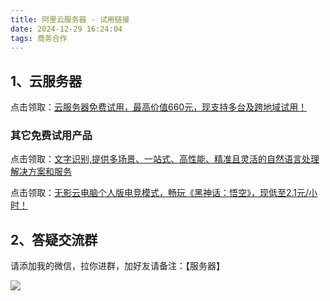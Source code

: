 ```yaml
---
title: 阿里云服务器 - 试用链接
date: 2024-12-29 16:24:04
tags: 商务合作
---
```


## 1、云服务器


点击领取：[云服务器免费试用，最高价值660元，现支持多台及跨地域试用！](https://www.aliyun.com/product/ecs?spm=5176.12127803.nav-v2-dropdown-menu-0.d_main_0_0.75105542aW83AD&scm=20140722.M_ecs.P_134.ID_ecs-OR_rec-V_1-MO_3480-ST_11771-PA_se@1019552582#/?utm_content=g_1000399222)


### 其它免费试用产品

点击领取：[文字识别,提供多场景、一站式、高性能、精准且灵活的自然语言处理解决方案和服务](https://ai.aliyun.com/ocr?spm=5176.29695850.nav-v2-dropdown-menu-0.d_main_9_2_0.15ad2447Ox5tGe?utm_content=g_1000399224)


点击领取：[无影云电脑个人版电竞模式，畅玩《黑神话：悟空》，现低至2.1元/小时！](https://www.aliyun.com/product/wuying/gws/personal_edition?spm=5176.12127803.nav-v2-dropdown-menu-0.d_main_1_3_1.76495542Tt7MRt?utm_content=g_1000399223)

## 2、答疑交流群

请添加我的微信，拉你进群，加好友请备注：【服务器】


![](https://ads-1300615378.cos.ap-guangzhou.myqcloud.com/%E9%98%BF%E9%87%8C%E4%BA%91/cookie-wechat.jpg)

